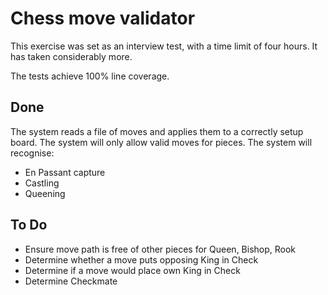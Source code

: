 # Chess move validator

This exercise was set as an interview test, with a time limit of four hours.
It has taken considerably more. 

The tests achieve 100% line coverage.

## Done

The system reads a file of moves and applies them to a correctly setup board.
The system will only allow valid moves for pieces.
The system will recognise:
 - En Passant capture
 - Castling
 - Queening


## To Do 
 - Ensure move path is free of other pieces for Queen, Bishop, Rook
 - Determine whether a move puts opposing King in Check
 - Determine if a move would place own King in Check
 - Determine Checkmate
 